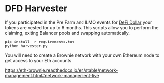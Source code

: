 # DFD Harvester

If you participated in the Pre Farm and ILMO events for [DeFi Dollar](https://app.dusd.finance) your tokens are vested for up to 6 months.
This scripts allow you to perform the claiming, exiting Balancer pools and swapping automatically.

```shell
pip install -r requirements.txt
python harvester.py
```

You will need to create a Brownie network with your own Ethereum node to get access to your Eth accounts

<https://eth-brownie.readthedocs.io/en/stable/network-management.html#network-management-live>
